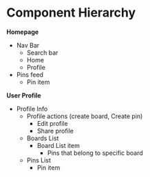 # Component Hierarchy

**Homepage**
* Nav Bar
    * Search bar
    * Home 
    * Profile 
* Pins feed
    * Pin item

**User Profile**
* Profile Info
    * Profile actions (create board, Create pin)
        * Edit profile
        * Share profile
    * Boards List 
        * Board List item
            * Pins that belong to specific board  
    * Pins List
        * Pin item 









